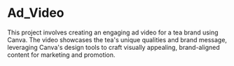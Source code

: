 # Ad_Video
This project involves creating an engaging ad video for a tea brand using Canva. The video showcases the tea's unique qualities and brand message, leveraging Canva's design tools to craft visually appealing, brand-aligned content for marketing and promotion.
